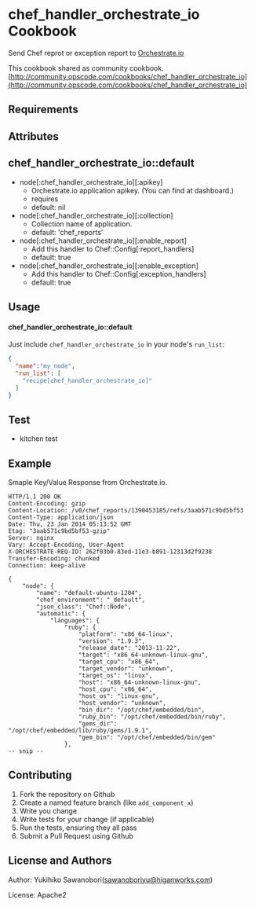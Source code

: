 chef_handler_orchestrate_io Cookbook
====================================

Send Chef reprot or exception report to [Orchestrate.io](http://orchestrate.io/)

This cookbook shared as community cookbook. [http://community.opscode.com/cookbooks/chef_handler_orchestrate_io](http://community.opscode.com/cookbooks/chef_handler_orchestrate_io)

Requirements
------------



Attributes
----------


## chef_handler_orchestrate_io::default

- node[:chef_handler_orchestrate_io][:apikey]
  - Orchestrate.io application apikey. (You can find at dashboard.)
  - requires
  - default: nil
- node[:chef_handler_orchestrate_io][:collection]
  - Collection name of application.
  - default: 'chef_reports'
- node[:chef_handler_orchestrate_io][:enable_report]
  - Add this handler to Chef::Config[:report_handlers]
  - default: true
- node[:chef_handler_orchestrate_io][:enable_exception]
  - Add this handler to Chef::Config[:exception_handlers]
  - default: true

Usage
-----

#### chef_handler_orchestrate_io::default

Just include `chef_handler_orchestrate_io` in your node's `run_list`:

```json
{
  "name":"my_node",
  "run_list": [
    "recipe[chef_handler_orchestrate_io]"
  ]
}
```

Test
----

- kitchen test


Example
----

Smaple Key/Value Response from Orchestrate.io.

```
HTTP/1.1 200 OK
Content-Encoding: gzip
Content-Location: /v0/chef_reports/1390453185/refs/3aab571c9bd5bf53
Content-Type: application/json
Date: Thu, 23 Jan 2014 05:13:52 GMT
Etag: "3aab571c9bd5bf53-gzip"
Server: nginx
Vary: Accept-Encoding, User-Agent
X-ORCHESTRATE-REQ-ID: 262f03b0-83ed-11e3-b891-12313d2f9238
Transfer-Encoding: chunked
Connection: keep-alive

{
    "node": {
        "name": "default-ubuntu-1204",
        "chef_environment": "_default",
        "json_class": "Chef::Node",
        "automatic": {
            "languages": {
                "ruby": {
                    "platform": "x86_64-linux",
                    "version": "1.9.3",
                    "release_date": "2013-11-22",
                    "target": "x86_64-unknown-linux-gnu",
                    "target_cpu": "x86_64",
                    "target_vendor": "unknown",
                    "target_os": "linux",
                    "host": "x86_64-unknown-linux-gnu",
                    "host_cpu": "x86_64",
                    "host_os": "linux-gnu",
                    "host_vendor": "unknown",
                    "bin_dir": "/opt/chef/embedded/bin",
                    "ruby_bin": "/opt/chef/embedded/bin/ruby",
                    "gems_dir": "/opt/chef/embedded/lib/ruby/gems/1.9.1",
                    "gem_bin": "/opt/chef/embedded/bin/gem"
                },
-- snip --
```

Contributing
------------

1. Fork the repository on Github
2. Create a named feature branch (like `add_component_x`)
3. Write you change
4. Write tests for your change (if applicable)
5. Run the tests, ensuring they all pass
6. Submit a Pull Request using Github

License and Authors
-------------------
Author: Yukihiko Sawanobori(<sawanoboriyu@higanworks.com>)

License: Apache2